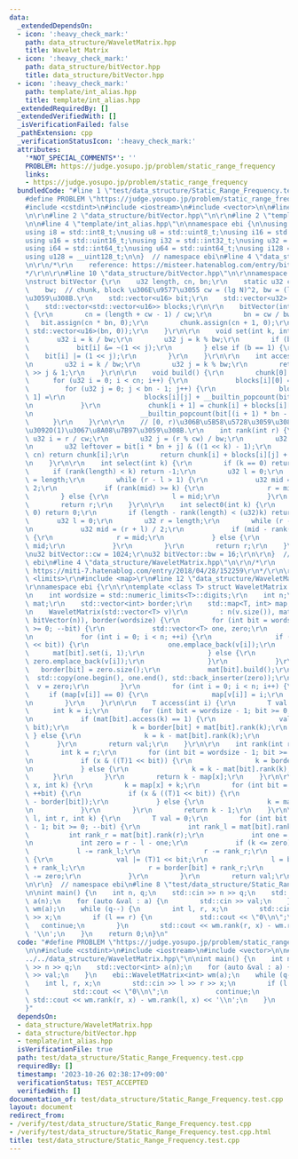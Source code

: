 ```yaml
---
data:
  _extendedDependsOn:
  - icon: ':heavy_check_mark:'
    path: data_structure/WaveletMatrix.hpp
    title: Wavelet Matrix
  - icon: ':heavy_check_mark:'
    path: data_structure/bitVector.hpp
    title: data_structure/bitVector.hpp
  - icon: ':heavy_check_mark:'
    path: template/int_alias.hpp
    title: template/int_alias.hpp
  _extendedRequiredBy: []
  _extendedVerifiedWith: []
  _isVerificationFailed: false
  _pathExtension: cpp
  _verificationStatusIcon: ':heavy_check_mark:'
  attributes:
    '*NOT_SPECIAL_COMMENTS*': ''
    PROBLEM: https://judge.yosupo.jp/problem/static_range_frequency
    links:
    - https://judge.yosupo.jp/problem/static_range_frequency
  bundledCode: "#line 1 \"test/data_structure/Static_Range_Frequency.test.cpp\"\n\
    #define PROBLEM \"https://judge.yosupo.jp/problem/static_range_frequency\"\n\n\
    #include <cstdint>\n#include <iostream>\n#include <vector>\n\n#line 2 \"data_structure/WaveletMatrix.hpp\"\
    \n\r\n#line 2 \"data_structure/bitVector.hpp\"\n\r\n#line 2 \"template/int_alias.hpp\"\
    \n\n#line 4 \"template/int_alias.hpp\"\n\nnamespace ebi {\n\nusing std::size_t;\n\
    using i8 = std::int8_t;\nusing u8 = std::uint8_t;\nusing i16 = std::int16_t;\n\
    using u16 = std::uint16_t;\nusing i32 = std::int32_t;\nusing u32 = std::uint32_t;\n\
    using i64 = std::int64_t;\nusing u64 = std::uint64_t;\nusing i128 = __int128_t;\n\
    using u128 = __uint128_t;\n\n}  // namespace ebi\n#line 4 \"data_structure/bitVector.hpp\"\
    \n\r\n/*\r\n    reference: https://misteer.hatenablog.com/entry/bit-vector\r\n\
    */\r\n\r\n#line 10 \"data_structure/bitVector.hpp\"\n\r\nnamespace ebi {\r\n\r\
    \nstruct bitVector {\r\n    u32 length, cn, bn;\r\n    static u32 cw,\r\n    \
    \    bw;  // chunk, block \u306E\u9577\u3055 cw = (lg N)^2, bw = (lg N)/2 \u3068\
    \u3059\u308B.\r\n    std::vector<u16> bit;\r\n    std::vector<u32> chunk;\r\n\
    \    std::vector<std::vector<u16>> blocks;\r\n\r\n    bitVector(int n) : length(n)\
    \ {\r\n        cn = (length + cw - 1) / cw;\r\n        bn = cw / bw;\r\n     \
    \   bit.assign(cn * bn, 0);\r\n        chunk.assign(cn + 1, 0);\r\n        blocks.assign(cn,\
    \ std::vector<u16>(bn, 0));\r\n    }\r\n\r\n    void set(int k, int b) {\r\n \
    \       u32 i = k / bw;\r\n        u32 j = k % bw;\r\n        if (b == 0) {\r\n\
    \            bit[i] &= ~(1 << j);\r\n        } else if (b == 1) {\r\n        \
    \    bit[i] |= (1 << j);\r\n        }\r\n    }\r\n\r\n    int access(int k) {\r\
    \n        u32 i = k / bw;\r\n        u32 j = k % bw;\r\n        return bit[i]\
    \ >> j & 1;\r\n    }\r\n\r\n    void build() {\r\n        chunk[0] = 0;\r\n  \
    \      for (u32 i = 0; i < cn; i++) {\r\n            blocks[i][0] = 0;\r\n   \
    \         for (u32 j = 0; j < bn - 1; j++) {\r\n                blocks[i][j +\
    \ 1] =\r\n                    blocks[i][j] + __builtin_popcount(bit[i * bn + j]);\r\
    \n            }\r\n            chunk[i + 1] = chunk[i] + blocks[i][bn - 1] +\r\
    \n                           __builtin_popcount(bit[(i + 1) * bn - 1]);\r\n  \
    \      }\r\n    }\r\n\r\n    // [0, r)\u306B\u5B58\u5728\u3059\u308B1\u306E\u6570\
    \u3092O(1)\u3067\u8A08\u7B97\u3059\u308B.\r\n    int rank(int r) {\r\n       \
    \ u32 i = r / cw;\r\n        u32 j = (r % cw) / bw;\r\n        u32 k = r % bw;\r\
    \n        u32 leftover = bit[i * bn + j] & ((1 << k) - 1);\r\n        if (i ==\
    \ cn) return chunk[i];\r\n        return chunk[i] + blocks[i][j] + __builtin_popcount(leftover);\r\
    \n    }\r\n\r\n    int select(int k) {\r\n        if (k == 0) return 0;\r\n  \
    \      if (rank(length) < k) return -1;\r\n        u32 l = 0;\r\n        u32 r\
    \ = length;\r\n        while (r - l > 1) {\r\n            u32 mid = (r + l) /\
    \ 2;\r\n            if (rank(mid) >= k) {\r\n                r = mid;\r\n    \
    \        } else {\r\n                l = mid;\r\n            }\r\n        }\r\n\
    \        return r;\r\n    }\r\n\r\n    int select0(int k) {\r\n        if (k ==\
    \ 0) return 0;\r\n        if (length - rank(length) < (u32)k) return -1;\r\n \
    \       u32 l = 0;\r\n        u32 r = length;\r\n        while (r - l > 1) {\r\
    \n            u32 mid = (r + l) / 2;\r\n            if (mid - rank(mid) >= (u32)k)\
    \ {\r\n                r = mid;\r\n            } else {\r\n                l =\
    \ mid;\r\n            }\r\n        }\r\n        return r;\r\n    }\r\n};\r\n\r\
    \nu32 bitVector::cw = 1024;\r\nu32 bitVector::bw = 16;\r\n\r\n}  // namespace\
    \ ebi\n#line 4 \"data_structure/WaveletMatrix.hpp\"\n\r\n/*\r\n    reference:\
    \ https://miti-7.hatenablog.com/entry/2018/04/28/152259\r\n*/\r\n\r\n#include\
    \ <limits>\r\n#include <map>\r\n#line 12 \"data_structure/WaveletMatrix.hpp\"\n\
    \r\nnamespace ebi {\r\n\r\ntemplate <class T> struct WaveletMatrix {\r\n  private:\r\
    \n    int wordsize = std::numeric_limits<T>::digits;\r\n    int n;\r\n    std::vector<bitVector>\
    \ mat;\r\n    std::vector<int> border;\r\n    std::map<T, int> map;\r\n\r\n  public:\r\
    \n    WaveletMatrix(std::vector<T> v)\r\n        : n(v.size()), mat(wordsize,\
    \ bitVector(n)), border(wordsize) {\r\n        for (int bit = wordsize - 1; bit\
    \ >= 0; --bit) {\r\n            std::vector<T> one, zero;\r\n            zero.reserve(n);\r\
    \n            for (int i = 0; i < n; ++i) {\r\n                if (v[i] & ((T)1\
    \ << bit)) {\r\n                    one.emplace_back(v[i]);\r\n              \
    \      mat[bit].set(i, 1);\r\n                } else {\r\n                   \
    \ zero.emplace_back(v[i]);\r\n                }\r\n            }\r\n         \
    \   border[bit] = zero.size();\r\n            mat[bit].build();\r\n          \
    \  std::copy(one.begin(), one.end(), std::back_inserter(zero));\r\n          \
    \  v = zero;\r\n        }\r\n        for (int i = 0; i < n; i++) {\r\n       \
    \     if (map[v[i]] == 0) {\r\n                map[v[i]] = i;\r\n            }\r\
    \n        }\r\n    }\r\n\r\n    T access(int i) {\r\n        T val = 0;\r\n  \
    \      int k = i;\r\n        for (int bit = wordsize - 1; bit >= 0; --bit) {\r\
    \n            if (mat[bit].access(k) == 1) {\r\n                val |= ((T)1 <<\
    \ bit);\r\n                k = border[bit] + mat[bit].rank(k);\r\n           \
    \ } else {\r\n                k = k - mat[bit].rank(k);\r\n            }\r\n \
    \       }\r\n        return val;\r\n    }\r\n\r\n    int rank(int r, T x) {\r\n\
    \        int k = r;\r\n        for (int bit = wordsize - 1; bit >= 0; --bit) {\r\
    \n            if (x & ((T)1 << bit)) {\r\n                k = border[bit] + mat[bit].rank(k);\r\
    \n            } else {\r\n                k = k - mat[bit].rank(k);\r\n      \
    \      }\r\n        }\r\n        return k - map[x];\r\n    }\r\n\r\n    int select(T\
    \ x, int k) {\r\n        k = map[x] + k;\r\n        for (int bit = 0; bit < wordsize;\
    \ ++bit) {\r\n            if (x & ((T)1 << bit)) {\r\n                k = mat[bit].select(k\
    \ - border[bit]);\r\n            } else {\r\n                k = mat[bit].select0(k);\r\
    \n            }\r\n        }\r\n        return k - 1;\r\n    }\r\n\r\n    T quantile(int\
    \ l, int r, int k) {\r\n        T val = 0;\r\n        for (int bit = wordsize\
    \ - 1; bit >= 0; --bit) {\r\n            int rank_l = mat[bit].rank(l);\r\n  \
    \          int rank_r = mat[bit].rank(r);\r\n            int one = rank_r - rank_l;\r\
    \n            int zero = r - l - one;\r\n            if (k <= zero) {\r\n    \
    \            l -= rank_l;\r\n                r -= rank_r;\r\n            } else\
    \ {\r\n                val |= (T)1 << bit;\r\n                l = border[bit]\
    \ + rank_l;\r\n                r = border[bit] + rank_r;\r\n                k\
    \ -= zero;\r\n            }\r\n        }\r\n        return val;\r\n    }\r\n};\r\
    \n\r\n}  // namespace ebi\n#line 8 \"test/data_structure/Static_Range_Frequency.test.cpp\"\
    \n\nint main() {\n    int n, q;\n    std::cin >> n >> q;\n    std::vector<int>\
    \ a(n);\n    for (auto &val : a) {\n        std::cin >> val;\n    }\n    ebi::WaveletMatrix<int>\
    \ wm(a);\n    while (q--) {\n        int l, r, x;\n        std::cin >> l >> r\
    \ >> x;\n        if (l == r) {\n            std::cout << \"0\\n\";\n         \
    \   continue;\n        }\n        std::cout << wm.rank(r, x) - wm.rank(l, x) <<\
    \ '\\n';\n    }\n    return 0;\n}\n"
  code: "#define PROBLEM \"https://judge.yosupo.jp/problem/static_range_frequency\"\
    \n\n#include <cstdint>\n#include <iostream>\n#include <vector>\n\n#include \"\
    ../../data_structure/WaveletMatrix.hpp\"\n\nint main() {\n    int n, q;\n    std::cin\
    \ >> n >> q;\n    std::vector<int> a(n);\n    for (auto &val : a) {\n        std::cin\
    \ >> val;\n    }\n    ebi::WaveletMatrix<int> wm(a);\n    while (q--) {\n    \
    \    int l, r, x;\n        std::cin >> l >> r >> x;\n        if (l == r) {\n \
    \           std::cout << \"0\\n\";\n            continue;\n        }\n       \
    \ std::cout << wm.rank(r, x) - wm.rank(l, x) << '\\n';\n    }\n    return 0;\n\
    }"
  dependsOn:
  - data_structure/WaveletMatrix.hpp
  - data_structure/bitVector.hpp
  - template/int_alias.hpp
  isVerificationFile: true
  path: test/data_structure/Static_Range_Frequency.test.cpp
  requiredBy: []
  timestamp: '2023-10-26 02:38:17+09:00'
  verificationStatus: TEST_ACCEPTED
  verifiedWith: []
documentation_of: test/data_structure/Static_Range_Frequency.test.cpp
layout: document
redirect_from:
- /verify/test/data_structure/Static_Range_Frequency.test.cpp
- /verify/test/data_structure/Static_Range_Frequency.test.cpp.html
title: test/data_structure/Static_Range_Frequency.test.cpp
---
```

